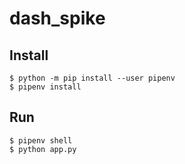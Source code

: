 # dash_spike

## Install

	$ python -m pip install --user pipenv
	$ pipenv install

## Run
	
	$ pipenv shell
	$ python app.py
